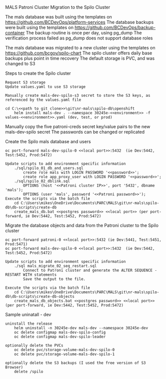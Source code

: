 MALS Patroni Cluster Migration to the Spilo Cluster

The mals database was built using the templates on https://github.com/BCDevOps/platform-services
The database backups were built using the templates on https://github.com/BCDevOps/backup-container
    The backup routine is once per day, using pg_dump 
    The verification process failed as pg_dump does not support database roles

The mals database was migrated to a new cluster using the templates on https://github.com/bcgov/spilo-chart
    The spilo cluster offers daily base backups plus point in time recovery
    The default storage is PVC, and was changed to S3


Steps to create the Spilo cluster

    Request S3 storage
    Update values.yaml to use S3 storage 

    Manually create mals-dev-spilo-s3 secret to store the S3 keys, as referenced by the values.yaml file

    cd C:\<<path to git clone>>\git\nr-mals\spilo-db\openshift
        helm install mals-dev . --namespace 30245e-<<environment>> -f values-<<environment>>.yaml (dev, test, or prod)


Manually copy the five patroni-creds secret key/value pairs to the new mals-dev-spilo secret
    The passwords can be changed or replicated


Create the Spilo mals database and users

	oc port-forward mals-dev-spilo-0 <<local port>>:5432  (ie Dev:5442, Test:5452, Prod:5472)
    
    Update scripts to add environment specific information
        ./sql/spilo_01_db_and_users.sql
			create role mals with LOGIN PASSWORD '<<password>>';
			create role app_proxy_user with LOGIN PASSWORD '<<password>>';
        ./sql/spilo_02_dblink.sql
	        OPTIONS (host '<<Patroni cluster IP>>', port '5432', dbname 'mals');
	        OPTIONS (user 'mals', password '<<Patroni password>>');
    Execute the scripts via the batch file
        cd C:\Users\mikes\OneDrive\Documents\PARC\MALS\git\nr-mals\spilo-db\db-scripts\create-db
        create_mals_db.bat <<postgres password>> <<local port>> (per port-forward, ie Dev:5442, Test:5452, Prod:5472)


Migrate the database objects and data from the Patroni cluster to the Spilo cluster

	oc port-forward patroni-0 <<local port>>:5432 (ie Dev:5441, Test:5451, Prod:5471)
	oc port-forward mals-dev-spilo-0 <<local port>>:5432  (ie Dev:5442, Test:5452, Prod:5472)

    Update scripts to add environment specific information
        ./sql mals_migrate_02_seq_restart.sql
            Connect to Patroni cluster and generate the ALTER SEQUENCE - RESTART WITH statements
            Save the output to the file.

    Execute the scripts via the batch file
        cd C:\Users\mikes\OneDrive\Documents\PARC\MALS\git\nr-mals\spilo-db\db-scripts\create-db-objects
        create_mals_db_objects.bat <<postgres password>> <<local port>> (per port-forward, ie Dev:5442, Test:5452, Prod:5472)


Sample uninatall - dev

	uninstall the release
		helm uninstall -n 30245e-dev mals-dev --namespace 30245e-dev		
		oc delete configmap mals-dev-spilo-config
		oc delete configmap mals-dev-spilo-leader

	optionally delete the PVCs
		oc delete pvc/storage-volume-mals-dev-spilo-0
		oc delete pvc/storage-volume-mals-dev-spilo-1

    optionally delete the S3 backups (I used the free version of S3 Browser)
        delete /spilo

